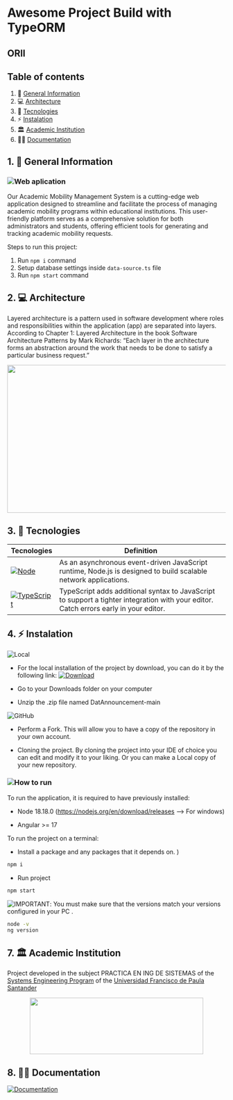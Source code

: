 # Awesome Project Build with TypeORM






## ORII

## Table of contents 
1. 🤔 [General Information](#1--general-information)
2. 💻 [Architecture](#2--architecture)
3. 🔗 [Tecnologies](#3--tecnologies)
4. ⚡ [Instalation](#4-%EF%B8%8F-instalation)
7. 🏛 [Academic Institution](#7--academic-institution)
8. 👩‍💻 [Documentation](#8--documentation)

## 1. 🤔 General Information

### ![Web aplication](https://img.shields.io/badge/Web_Aplication-ff69b4)

Our Academic Mobility Management System is a cutting-edge web application designed to streamline and facilitate the process of managing academic mobility programs within educational institutions. This user-friendly platform serves as a comprehensive solution for both administrators and students, offering efficient tools for generating and tracking academic mobility requests.


Steps to run this project:

1. Run `npm i` command
2. Setup database settings inside `data-source.ts` file
3. Run `npm start` command




## 2. 💻 Architecture
  
  Layered architecture is a pattern used in software development where roles and responsibilities within the application (app) are separated into layers. According to Chapter 1: Layered Architecture in the book Software Architecture Patterns by Mark Richards: “Each layer in the architecture forms an abstraction around the work that needs to be done to satisfy a particular business request.”
  
  
  
  <div align="center">
   <img src="https://ctrly.blog/wp-content/uploads/2021/03/capas-1024x763.png" width="800" height="340">
</div>
  

## 3. 🔗 Tecnologies


| Tecnologies                                                                        | Definition                                                                            |
|-------------------------------------------------------------------------------|----------------------------------------------------------------------------------------|
| [![Node](https://img.shields.io/badge/Node-orange)](https://nodejs.org/en/about)             | As an asynchronous event-driven JavaScript runtime, Node.js is designed to build scalable network applications. |
| [![TypeScript](https://img.shields.io/badge/TypeScript-blue)](https://www.typescriptlang.org/)                                     |  TypeScript adds additional syntax to JavaScript to support a tighter integration with your editor. Catch errors early in your editor.

## 4. ⚡️ Instalation

![Local](https://img.shields.io/badge/Local-yellow)

* For the local installation of the project by download, you can do it by the following link: [![Download](https://img.shields.io/badge/Download-green)](https://github.com/GedersonG/DatAnnouncement/archive/refs/heads/main.zip) 

* Go to your Downloads folder on your computer
* Unzip the .zip file named DatAnnouncement-main

![GitHub](https://img.shields.io/badge/GitHub-important)
* Perform a Fork. This will allow you to have a copy of the repository in your own account.

* Cloning the project. By cloning the project into your IDE of choice you can edit and modify it to your liking. Or you can make a Local copy of your new repository.


### ![How to run](https://img.shields.io/badge/How_to_run-blueviolet)

To run the application, it is required to have previously installed:

* Node  18.18.0 (https://nodejs.org/en/download/releases --> For windows)
   
* Angular >= 17 


To run the project on a terminal:

*  Install a package and any packages that it depends on. )
```sh
npm i 
```
* Run project
```sh
npm start
```


![IMPORTANT](https://img.shields.io/badge/IMPORTANT-red): You must make sure that the versions match your versions configured in your PC .

```sh
node -v
ng version
```


  
## 7. 🏛 Academic Institution
Project developed in the subject PRACTICA EN ING DE SISTEMAS of the [Systems Engineering Program] of the [Universidad Francisco de Paula Santander]

   [Systems Engineering Program]:<https://ingsistemas.cloud.ufps.edu.co/>
   [Universidad Francisco de Paula Santander]:<https://ww2.ufps.edu.co/>
 
 <div align="center">
   <img src="https://ingsistemas.cloud.ufps.edu.co/rsc/img/logo_vertical_ingsistemas_ht180.png" width="400" height="130">
</div>

  
## 8. 👩‍💻 Documentation

[![Documentation](https://img.shields.io/badge/Documentaci%C3%B3n-blueviolet)](https://docs.google.com/document/d/1vl6RZQz2LTqvSXLEYgye_Yjyl4SNTDfr/edit?usp=sharing&ouid=101723247679026406698&rtpof=true&sd=true)

  



